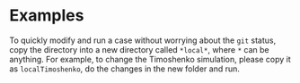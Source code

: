 # Examples

To quickly modify and run a case without worrying about the `git` status, copy the directory into a new directory called `*local*`, where `*` can be anything. For example, to change the Timoshenko simulation, please copy it as `localTimoshenko`, do the changes in the new folder and run.  
